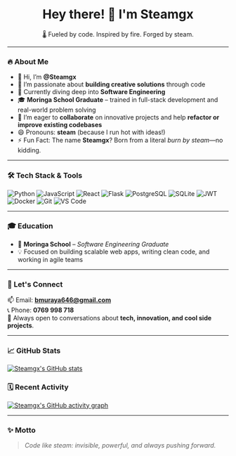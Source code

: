 <h1 align="center">Hey there! 👋 I'm Steamgx</h1>
<p align="center">🌡️ Fueled by code. Inspired by fire. Forged by steam.</p>

---

### 🔥 About Me
- 👋 Hi, I’m **@Steamgx**
- 👀 I’m passionate about **building creative solutions** through code  
- 🌱 Currently diving deep into **Software Engineering**  
- 🎓 **Moringa School Graduate** – trained in full-stack development and real-world problem solving  
- 💞️ I’m eager to **collaborate** on innovative projects and help **refactor or improve existing codebases**  
- 😄 Pronouns: **steam** (because I run hot with ideas!)  
- ⚡ Fun Fact: The name **Steamgx**? Born from a literal *burn by steam*—no kidding.

---

### 🛠️ Tech Stack & Tools
![Python](https://img.shields.io/badge/-Python-3776AB?style=for-the-badge&logo=python&logoColor=white)
![JavaScript](https://img.shields.io/badge/-JavaScript-F7DF1E?style=for-the-badge&logo=javascript&logoColor=black)
![React](https://img.shields.io/badge/-React-61DAFB?style=for-the-badge&logo=react&logoColor=black)
![Flask](https://img.shields.io/badge/-Flask-000000?style=for-the-badge&logo=flask&logoColor=white)
![PostgreSQL](https://img.shields.io/badge/-PostgreSQL-4169E1?style=for-the-badge&logo=postgresql&logoColor=white)
![SQLite](https://img.shields.io/badge/-SQLite-003B57?style=for-the-badge&logo=sqlite&logoColor=white)
![JWT](https://img.shields.io/badge/-JWT-000000?style=for-the-badge&logo=jsonwebtokens&logoColor=white)
![Docker](https://img.shields.io/badge/-Docker-2496ED?style=for-the-badge&logo=docker&logoColor=white)
![Git](https://img.shields.io/badge/-Git-F05032?style=for-the-badge&logo=git&logoColor=white)
![VS Code](https://img.shields.io/badge/-VSCode-007ACC?style=for-the-badge&logo=visual-studio-code&logoColor=white)

---

### 🎓 Education
- 🏫 **Moringa School** – *Software Engineering Graduate*  
- 💡 Focused on building scalable web apps, writing clean code, and working in agile teams

---

### 🚀 Let's Connect
📫 Email: **bmuraya646@gmail.com**  
📞 Phone: **0769 998 718**  
💬 Always open to conversations about **tech, innovation, and cool side projects**.  

---

### 📈 GitHub Stats
[![Steamgx's GitHub stats](https://github-readme-stats.vercel.app/api?username=Steamgx&show_icons=true&theme=radical&include_all_commits=true)](https://github.com/Steamgx)

### 🗓️ Recent Activity
[![Steamgx's GitHub activity graph](https://github-readme-activity-graph.vercel.app/graph?username=Steamgx&theme=radical)](https://github.com/Steamgx)

---

### ✨ Motto
> *Code like steam: invisible, powerful, and always pushing forward.*

<!---
Steamgx/Steamgx is a ✨ special ✨ repository because its `README.md` (this file) appears on your GitHub profile.
You can click the Preview link to take a look at your changes.
--->
